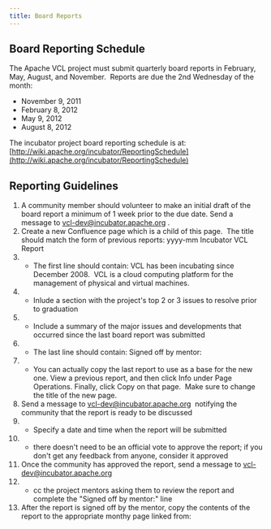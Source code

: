 ```yaml
---
title: Board Reports
---
```


<a name="BoardReports-BoardReportingSchedule"></a>
## Board Reporting Schedule

The Apache VCL project must submit quarterly board reports in February,
May, August, and November.&nbsp; Reports are due the 2nd&nbsp;Wednesday of
the month:
* November 9, 2011
* February 8, 2012
* May 9, 2012
* August 8, 2012

The incubator project board reporting schedule is at:
[http://wiki.apache.org/incubator/ReportingSchedule](http://wiki.apache.org/incubator/ReportingSchedule)




<a name="BoardReports-ReportingGuidelines"></a>
## Reporting Guidelines

1. A community member should volunteer to make an initial draft of the board
report a minimum of 1 week prior to the due date. Send a message to [vcl-dev@incubator.apache.org](mailto:vcl-dev@incubator.apache.org.html)
.
1. Create a new Confluence page which is a child of this page.&nbsp; The
title should match&nbsp;the form of&nbsp;previous reports:
yyyy-mm Incubator VCL Report
1. * The first line should contain:
VCL has been incubating since December 2008.&nbsp; VCL is a&nbsp;cloud
computing platform for the management of physical and virtual machines.
1. * Inlude a section with the project's top 2 or 3 issues to resolve prior
to graduation
1. * Include a summary of the major issues&nbsp;and developments that
occurred since the last board report was submitted
1. * The last line should contain:
Signed off by mentor:
1. * You can actually copy the last report to use as a base for the new one.
View a previous report, and then click Info under Page Operations. Finally,
click Copy on that page.&nbsp; Make sure to change the title of the new
page.
1. Send a message to&nbsp;[vcl-dev@incubator.apache.org](mailto:vcl-dev@incubator.apache.org.html)
&nbsp;notifying the community that the report is ready to be discussed
1. * Specify a date and time when the report will be submitted
1. * there doesn't need to be an official vote to approve the report; if you
don't get any feedback from anyone, consider it approved
1. Once the community has approved the report, send a message to [vcl-dev@incubator.apache.org](mailto:vcl-dev@incubator.apache.org.html)
1. * cc&nbsp;the project mentors asking them to review the report and
complete the "Signed off by mentor:" line
1. After the report is signed off by the mentor, copy the contents of the
report to the appropriate monthy page linked from:
  
  
